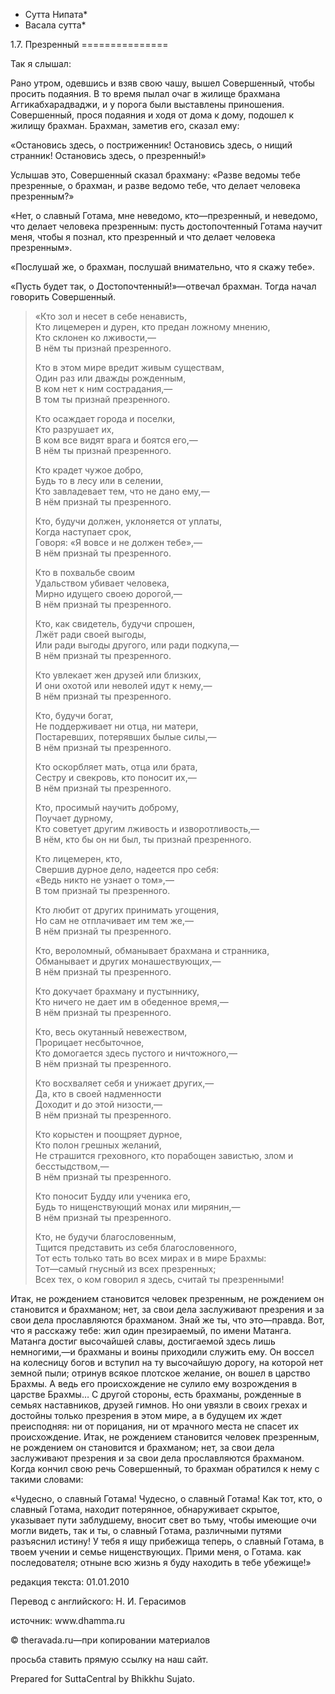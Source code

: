 * Сутта Нипата*
* Васала сутта*

1\.7\. Презренный
\=\=\=\=\=\=\=\=\=\=\=\=\=\=\=

Так я слышал:

Рано утром, одевшись и взяв свою чашу, вышел Совершенный, чтобы просить подаяния\. В то время пылал очаг в жилище брахмана Аггикабхарадваджи, и у порога были выставлены приношения\. Совершенный, прося подаяния и ходя от дома к дому, подошел к жилищу брахман\. Брахман, заметив его, сказал ему:

«Остановись здесь, о постриженник\! Остановись здесь, о нищий странник\! Остановись здесь, о презренный\!»

Услышав это, Совершенный сказал брахману: «Разве ведомы тебе презренные, о брахман, и разве ведомо тебе, что делает человека презренным?»

«Нет, о славный Готама, мне неведомо, кто—презренный, и неведомо, что делает человека презренным: пусть достопочтенный Готама научит меня, чтобы я познал, кто презренный и что делает человека презренным»\.

«Послушай же, о брахман, послушай внимательно, что я скажу тебе»\.

«Пусть будет так, о Достопочтенный\!»—отвечал брахман\. Тогда начал говорить Совершенный\.

> «Кто зол и несет в себе ненависть,  
> Кто лицемерен и дурен, кто предан ложному мнению,  
> Кто склонен ко лживости,—  
> В нём ты признай презренного\.
>
> Кто в этом мире вредит живым существам,  
> Один раз или дважды рожденным,  
> В ком нет к ним сострадания,—  
> В том ты признай презренного\.
>
> Кто осаждает города и поселки,  
> Кто разрушает их,  
> В ком все видят врага и боятся его,—  
> В нём ты признай презренного\.
>
> Кто крадет чужое добро,  
> Будь то в лесу или в селении,  
> Кто завладевает тем, что не дано ему,—  
> В нём признай ты презренного\.
>
> Кто, будучи должен, уклоняется от уплаты,  
> Когда наступает срок,  
> Говоря: «Я вовсе и не должен тебе»,—  
> В нём признай ты презренного\.
>
> Кто в похвальбе своим  
> Удальством убивает человека,  
> Мирно идущего своею дорогой,—  
> В нём признай ты презренного\.
>
> Кто, как свидетель, будучи спрошен,  
> Лжёт ради своей выгоды,  
> Или ради выгоды другого, или ради подкупа,—  
> В нём признай ты презренного\.
>
> Кто увлекает жен друзей или близких,  
> И они охотой или неволей идут к нему,—  
> В нём признай ты презренного\.
>
> Кто, будучи богат,  
> Не поддерживает ни отца, ни матери,  
> Постаревших, потерявших былые силы,—  
> В нём признай ты презренного\.
>
> Кто оскорбляет мать, отца или брата,  
> Сестру и свекровь, кто поносит их,—  
> В нём признай ты презренного\.
>
> Кто, просимый научить доброму,  
> Поучает дурному,  
> Кто советует другим лживость и изворотливость,—  
> В нём, кто бы он ни был, ты признай презренного\.
>
> Кто лицемерен, кто,  
> Свершив дурное дело, надеется про себя:  
> «Ведь никто не узнает о том»,—  
> В том признай ты презренного\.
>
> Кто любит от других принимать угощения,  
> Но сам не отплачивает им тем же,—  
> В нём признай ты презренного\.
>
> Кто, вероломный, обманывает брахмана и странника,  
> Обманывает и других монашествующих,—  
> В нём признай ты презренного\.
>
> Кто докучает брахману и пустыннику,  
> Кто ничего не дает им в обеденное время,—  
> В нём признай ты презренного\.
>
> Кто, весь окутанный невежеством,  
> Прорицает несбыточное,  
> Кто домогается здесь пустого и ничтожного,—  
> В нём признай ты презренного\.
>
> Кто восхваляет себя и унижает других,—  
> Да, кто в своей надменности  
> Доходит и до этой низости,—  
> В нём признай ты презренного\.
>
> Кто корыстен и поощряет дурное,  
> Кто полон грешных желаний,  
> Не страшится греховного, кто порабощен завистью, злом и бесстыдством,—  
> В нём признай ты презренного\.
>
> Кто поносит Будду или ученика его,  
> Будь то нищенствующий монах или мирянин,—  
> В нём признай ты презренного\.
>
> Кто, не будучи благословенным,  
> Тщится представить из себя благословенного,  
> Тот есть только тать во всех мирах и в мире Брахмы:  
> Тот—самый гнусный из всех презренных;  
> Всех тех, о ком говорил я здесь, считай ты презренными\!

Итак, не рождением становится человек презренным, не рождением он становится и брахманом; нет, за свои дела заслуживают презрения и за свои дела прославляются брахманом\. Знай же ты, что это—правда\. Вот, что я расскажу тебе: жил один презираемый, по имени Матанга\. Матанга достиг высочайшей славы, достигаемой здесь лишь немногими,—и брахманы и воины приходили служить ему\. Он воссел на колесницу богов и вступил на ту высочайшую дорогу, на которой нет земной пыли; отринув всякое плотское желание, он вошел в царство Брахмы\. А ведь его происхождение не сулило ему возрождения в царстве Брахмы… С другой стороны, есть брахманы, рожденные в семьях наставников, друзей гимнов\. Но они увязли в своих грехах и достойны только презрения в этом мире, а в будущем их ждет преисподняя: ни от порицания, ни от мрачного места не спасет их происхождение\. Итак, не рождением становится человек презренным, не рождением он становится и брахманом; нет, за свои дела заслуживают презрения и за свои дела прославляются брахманом\. Когда кончил свою речь Совершенный, то брахман обратился к нему с такими словами:

«Чудесно, о славный Готама\! Чудесно, о славный Готама\! Как тот, кто, о славный Готама, находит потерянное, обнаруживает скрытое, указывает пути заблудшему, вносит свет во тьму, чтобы имеющие очи могли видеть, так и ты, о славный Готама, различными путями разъяснил истину\! У тебя я ищу прибежища теперь, о славный Готама, в твоем учении и семье нищенствующих\. Прими меня, о Готама\. как последователя; отныне всю жизнь я буду находить в тебе убежище\!»

редакция текста: 01\.01\.2010

Перевод с английского: Н\. И\. Герасимов

источник: www\.dhamma\.ru

© theravada\.ru—при копировании материалов

просьба ставить прямую ссылку на наш сайт\.

Prepared for SuttaCentral by Bhikkhu Sujato\.
